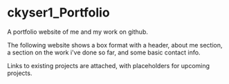 # ckyser1_Portfolio
A portfolio website of me and my work on github.

The following website shows a box format with a header, about me section, a section on the work i've done so far, and some basic contact info.

Links to existing projects are attached, with placeholders for upcoming projects.

